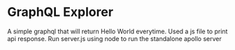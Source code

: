 # GraphQL Explorer
A simple graphql that will return Hello World everytime. Used a js file to print api response. Run server.js using node to run the standalone apollo server
